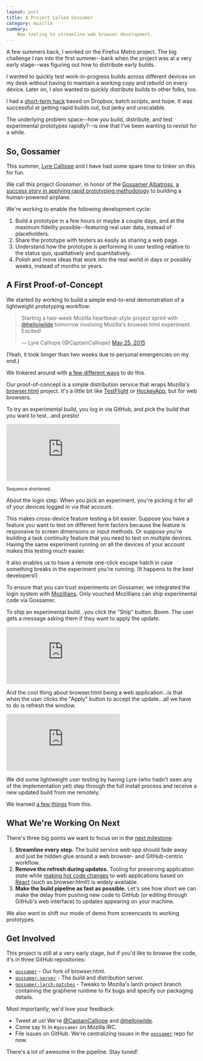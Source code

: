 ```yaml
---
layout: post
title: A Project Called Gossamer
category: mozilla
summary: 
    New tooling to streamline web browser development.
---
```

A few summers back, I worked on the Firefox Metro project. The big challenge I ran into the first summer--back when the project was at a very early stage--was figuring out how to distribute early builds.

I wanted to quickly test work-in-progress builds across different devices on my desk without having to maintain a working copy and rebuild on every device. Later on, I also wanted to quickly distribute builds to other folks, too.

I had a [short-term hack](http://jwilde.me/mozilla/2012/11/20/app-deployment-dropbox.html) based on Dropbox, batch scripts, and hope. It was successful at getting rapid builds out, but janky and unscalable.

The underlying problem space--how you build, distribute, and test experimental prototypes rapidly?--is one that I've been wanting to revisit for a while.

## So, Gossamer

This summer, [Lyre Calliope](https://twitter.com/captaincalliope) and I have had some spare time to tinker on this for fun. 

We call this project *Gossamer*, in honor of the [Gossamer Albatross](https://en.wikipedia.org/wiki/Gossamer_Albatross), [a success story in applying rapid prototyping methodology](http://www.azarask.in/blog/post/the-wrong-problem/) to building a human-powered airplane.

We're working to enable the following development cycle:

1. Build a prototype in a few hours or maybe a couple days, and at the maximum fidelity possible--featuring real user data, instead of placeholders.
2. Share the prototype with testers as easily as sharing a web page. 
3. Understand how the prototype is performing in user testing relative to the status quo, qualitatively and quantitatively.
4. Polish and move ideas that work into the real world in days or possibly weeks, instead of months or years.

## A First Proof-of-Concept

We started by working to build a simple end-to-end demonstration of a lightweight prototyping workflow:

<blockquote class="twitter-tweet" lang="en"><p lang="en" dir="ltr">Starting a two-week Mozilla heartbeat-style project sprint with <a href="https://twitter.com/hellojwilde">@hellojwilde</a> tomorrow involving Mozilla&#39;s browser.html experiment. Excited!</p>&mdash; Lyre Calliope (@CaptainCalliope) <a href="https://twitter.com/CaptainCalliope/status/602691901255475200">May 25, 2015</a></blockquote>
<script async src="//platform.twitter.com/widgets.js" charset="utf-8"></script>

(Yeah, it took longer than two weeks due to personal emergencies on my end.)

We tinkered around with [a few different ways](https://jwilde.hackpad.com/Gossamer-Sprint-Notes-8XCgRZAQ37t) to do this. 

Our proof-of-concept is a simple distribution service that wraps Mozilla's [browser.html](https://github.com/mozilla/browser.html) project. It's a little bit like [TestFlight](https://developer.apple.com/testflight/update/) or [HockeyApp](http://hockeyapp.net/features/), but for web browsers.

To try an experimental build, you log in via GitHub, and pick the build that you want to test...and presto!

<div class="embed-responsive embed-responsive-16by9">
<iframe class="embed-responsive-item" src="https://www.youtube.com/embed/R2D74jqNEQ8?controls=0&showinfo=0&rel=0" frameborder="0" allowfullscreen></iframe>
</div>

<small>Sequence shortened.</small>

About the login step: When you pick an experiment, you're picking it for all of your devices logged in via that account. 

This makes cross-device feature testing a bit easier. Suppose you have a feature you want to test on different form factors because the feature is responsive to screen dimensions or input methods. Or suppose you're building a task continuity feature that you need to test on multiple devices. Having the same experiment running on all the devices of your account makes this testing much easier.

It also enables us to have a remote one-click escape hatch in case something breaks in the experiment you're running. (It happens to the best developers!)

To ensure that you can trust experiments on Gossamer, we integrated the login system with [Mozillians](https://mozillians.org/en-US/). Only vouched Mozillians can ship experimental code via Gossamer.

To ship an experimental build...you click the "Ship" button. Boom. The user gets a message asking them if they want to apply the update.

<div class="embed-responsive embed-responsive-16by9">
<iframe class="embed-responsive-item" src="https://www.youtube.com/embed/a4VhIaWnLaw?controls=0&showinfo=0&rel=0" frameborder="0" allowfullscreen></iframe>
</div>

And the cool thing about browser.html being a web application...is that when the user clicks the "Apply" button to accept the update...all we have to do is refresh the window.

<div class="embed-responsive embed-responsive-16by9">
<iframe class="embed-responsive-item" src="https://www.youtube.com/embed/nzzMojhEkGk?controls=0&showinfo=0&rel=0" frameborder="0" allowfullscreen></iframe>
</div>

We did some lightweight user testing by having Lyre (who hadn't seen any of the implementation yet) step through the full install process and receive a new updated build from me remotely. 

We learned [a few things](https://jwilde.hackpad.com/Gossamer-Sprint-Notes-8XCgRZAQ37t#:h=Tuesday) from this.

## What We're Working On Next

There's three big points we want to focus on in the [next milestone](https://waffle.io/hellojwilde/gossamer?milestone=Demo%200):

1. **Streamline every step.** The build service web app should fade away and just be hidden glue around a web browser- and GitHub-centric workflow. 
2. **Remove the refresh during updates.** Tooling for preserving application state while [making hot code changes](http://gaearon.github.io/react-hot-loader/) to web applications based on [React](http://facebook.github.io/react/) (such as browser.html!) is widely available.
3. **Make the build pipeline as fast as possible.** Let's see how short we can make the delay from pushing new code to GitHub (or editing through GitHub's web interface) to updates appearing on your machine.

We also want to shift our mode of demo from screencasts to working prototypes.

## Get Involved

This project is still at a very early stage, but if you'd like to browse the code, it's in three GitHub repositories:

- [`gossamer`](https://github.com/hellojwilde/gossamer) - Our fork of browser.html.
- [`gossamer-server`](https://github.com/hellojwilde/gossamer-server) - The build and distribution server.
- [`gossamer-larch-patches`](https://github.com/hellojwilde/gossamer-larch-patches) - Tweaks to Mozilla's larch project branch containing the graphene runtime to fix bugs and specify our packaging details.

Most importantly, we'd love your feedback:

- Tweet at us! We're [@CaptainCalliope](https://twitter.com/CaptainCalliope) and [@hellojwilde](https://twitter.com/hellojwilde).
- Come say hi in `#gossamer` on Mozilla IRC.
- File issues on GitHub. We're centralizing issues in the [`gossamer`](https://github.com/hellojwilde/gossamer) repo for now.

There's a lot of awesome in the pipeline. Stay tuned!
